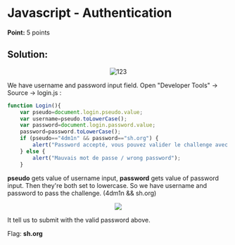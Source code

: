 # Javascript - Authentication

**Point:** 5 points

## Solution:

<p align="center"> <img  src="https://user-images.githubusercontent.com/48288606/157893271-45c2ae29-ccb6-4817-a9ff-e373ad8aebfd.png" alt="123" /> </p>

We have username and password input field. Open "Developer Tools" -> Source -> login.js :

```javascript
function Login(){
	var pseudo=document.login.pseudo.value;
	var username=pseudo.toLowerCase();
	var password=document.login.password.value;
	password=password.toLowerCase();
	if (pseudo=="4dm1n" && password=="sh.org") {
	    alert("Password accepté, vous pouvez valider le challenge avec ce mot de passe.\nYou an validate the challenge using this password.");
	} else { 
	    alert("Mauvais mot de passe / wrong password"); 
	}
```

**pseudo** gets value of username input, **password** gets value of password input. Then they're both set to lowercase.
So we have username and password to pass the challenge. (4dm1n && sh.org)

<p align="center"> <img src="https://user-images.githubusercontent.com/48288606/157893906-d9fe103a-6d72-4be9-bab5-e242b4143382.png" /> </p>

It tell us to submit with the valid password above. 

Flag: **sh.org**
